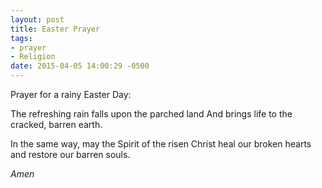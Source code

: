 ```yaml
---
layout: post
title: Easter Prayer
tags:
- prayer
- Religion
date: 2015-04-05 14:00:29 -0500
---
```


Prayer for a rainy Easter Day:

The refreshing rain
falls upon the parched land
And brings life to the
cracked, barren earth.

In the same way, may the
Spirit of the risen Christ
heal our broken hearts and
restore our barren souls.

*Amen*


